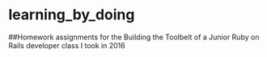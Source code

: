 # learning_by_doing

##Homework assignments for the Building the Toolbelt of a
  Junior Ruby on Rails developer class I took in 2016
